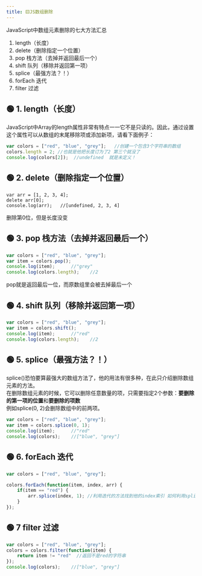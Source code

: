 ```yaml
---
title: 🟨JS数组删除
---
```


JavaScript中数组元素删除的七大方法汇总

1. length（长度）
2. delete（删除指定一个位置） 
3. pop 栈方法（去掉并返回最后一个）
4. shift 队列（移除并返回第一项）
5. splice（最强方法？！）
6. forEach 迭代  
7. filter 过滤

## 🟢 1. length（长度）
JavaScript中Array的length属性非常有特点一一它不是只读的。因此，通过设置这个属性可以从数组的末尾移除项或添加新项，请看下面例子：
```js
var colors = ["red", "blue", "grey"];   //创建一个包含3个字符串的数组
colors.length = 2; //也就是他把长度订为了2 第三个就没了 
console.log(colors[2]);  //undefined  就是未定义！
```

## 🟢 2. delete（删除指定一个位置）
```jsw
var arr = [1, 2, 3, 4];
delete arr[0];
console.log(arr);   //[undefined, 2, 3, 4]
```
删除第0位，但是长度没变

## 🟢 3. pop 栈方法（去掉并返回最后一个）
```js
var colors = ["red", "blue", "grey"];
var item = colors.pop();
console.log(item);      //"grey"
console.log(colors.length);    //2
```
pop就是返回最后一位，而原数组里会被去掉最后一个

## 🟢 4. shift 队列（移除并返回第一项）
```js
var colors = ["red", "blue", "grey"];
var item = colors.shift();
console.log(item);      //"red"
console.log(colors.length);    //2
```

## 🟢 5. splice（最强方法？！）
splice()恐怕要算最强大的数组方法了，他的用法有很多种，在此只介绍删除数组元素的方法。  
在删除数组元素的时候，它可以删除任意数量的项，只需要指定2个参数：**要删除的第一项的位置**和**要删除的项数**  
例如splice(0, 2)会删除数组中的前两项。
```js
var colors = ["red", "blue", "grey"];
var item = colors.splice(0, 1);
console.log(item);      //"red"
console.log(colors);    //["blue", "grey"]
```

## 🟢 6. forEach 迭代
```js
var colors = ["red", "blue", "grey"];

colors.forEach(function(item, index, arr) {
    if(item == "red") {
        arr.splice(index, 1); //利用迭代的方法找到他的index索引 如何利用splice来删除它
    }
});
```

## 🟢 7 filter 过滤
```js
var colors = ["red", "blue", "grey"];
colors = colors.filter(function(item) {
    return item != "red"  //返回不是red的字符串
});
console.log(colors);    //["blue", "grey"]
```
